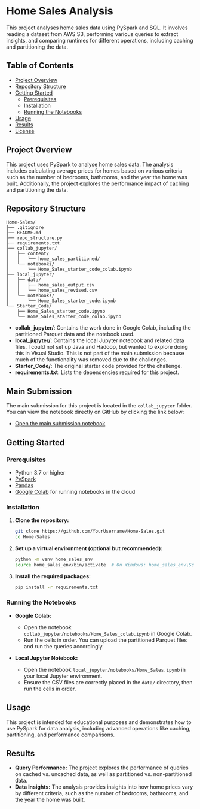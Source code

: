 # Home Sales Analysis

This project analyses home sales data using PySpark and SQL. It involves reading a dataset from AWS S3, performing various queries to extract insights, and comparing runtimes for different operations, including caching and partitioning the data.

## Table of Contents
- [Project Overview](#project-overview)
- [Repository Structure](#repository-structure)
- [Getting Started](#getting-started)
  - [Prerequisites](#prerequisites)
  - [Installation](#installation)
  - [Running the Notebooks](#running-the-notebooks)
- [Usage](#usage)
- [Results](#results)
- [License](#license)

## Project Overview
This project uses PySpark to analyse home sales data. The analysis includes calculating average prices for homes based on various criteria such as the number of bedrooms, bathrooms, and the year the home was built. Additionally, the project explores the performance impact of caching and partitioning the data.

## Repository Structure
```plaintext
Home-Sales/
├── .gitignore
├── README.md
├── repo_structure.py
├── requirements.txt
├── collab_jupyter/
│   ├── content/
│   │   └── home_sales_partitioned/
│   └── notebooks/
│       └── Home_Sales_starter_code_colab.ipynb
├── local_jupyter/
│   ├── data/
│   │   ├── home_sales_output.csv
│   │   └── home_sales_revised.csv
│   └── notebooks/
│       └── Home_Sales_starter_code.ipynb
└── Starter_Code/
    ├── Home_Sales_starter_code.ipynb
    └── Home_Sales_starter_code_colab.ipynb
```

- **collab_jupyter/**: Contains the work done in Google Colab, including the partitioned Parquet data and the notebook used.
- **local_jupyter/**: Contains the local Jupyter notebook and related data files. I could not set up Java and Hadoop, but wanted to explore doing this in Visual Studio. This is not part of the main submission because much of the functionality was removed due to the challenges.
- **Starter_Code/**: The original starter code provided for the challenge.
- **requirements.txt**: Lists the dependencies required for this project.

## Main Submission

The main submission for this project is located in the `collab_jupyter` folder. You can view the notebook directly on GitHub by clicking the link below:

- [Open the main submission notebook](https://github.com/Whereiswendy/Home-Sales/blob/main/collab_jupyter/notebooks/Home_Sales_colab.ipynb)

## Getting Started

### Prerequisites
- Python 3.7 or higher
- [PySpark](https://spark.apache.org/docs/latest/api/python/getting_started/index.html)
- [Pandas](https://pandas.pydata.org/)
- [Google Colab](https://colab.research.google.com/) for running notebooks in the cloud

### Installation
1. **Clone the repository:**
   ```bash
   git clone https://github.com/YourUsername/Home-Sales.git
   cd Home-Sales
   ```

2. **Set up a virtual environment (optional but recommended):**
   ```bash
   python -m venv home_sales_env
   source home_sales_env/bin/activate  # On Windows: home_sales_env\Scripts\activate
   ```

3. **Install the required packages:**
   ```bash
   pip install -r requirements.txt
   ```

### Running the Notebooks
- **Google Colab:**
  - Open the notebook `collab_jupyter/notebooks/Home_Sales_colab.ipynb` in Google Colab.
  - Run the cells in order. You can upload the partitioned Parquet files and run the queries accordingly.

- **Local Jupyter Notebook:**
  - Open the notebook `local_jupyter/notebooks/Home_Sales.ipynb` in your local Jupyter environment.
  - Ensure the CSV files are correctly placed in the `data/` directory, then run the cells in order.

## Usage
This project is intended for educational purposes and demonstrates how to use PySpark for data analysis, including advanced operations like caching, partitioning, and performance comparisons.

## Results
- **Query Performance:** The project explores the performance of queries on cached vs. uncached data, as well as partitioned vs. non-partitioned data.
- **Data Insights:** The analysis provides insights into how home prices vary by different criteria, such as the number of bedrooms, bathrooms, and the year the home was built.

